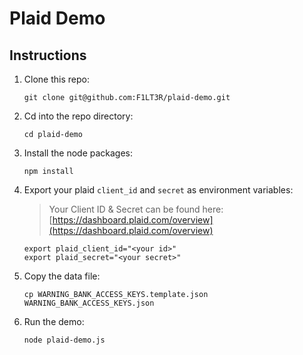 # Plaid Demo

## Instructions

1. Clone this repo:

	```shell
	git clone git@github.com:F1LT3R/plaid-demo.git
	```

1. Cd into the repo directory:

	```shell
	cd plaid-demo
	```

1. Install the node packages:

	```shell
	npm install
	```

1. Export your plaid  `client_id` and `secret` as environment variables:

	> Your Client ID & Secret can be found here: [https://dashboard.plaid.com/overview](https://dashboard.plaid.com/overview)

	```shell
	export plaid_client_id="<your id>"
	export plaid_secret="<your secret>"
	```

1. Copy the data file:

	```shell
	cp WARNING_BANK_ACCESS_KEYS.template.json WARNING_BANK_ACCESS_KEYS.json
	```

1. Run the demo:

	```shell
	node plaid-demo.js
	```